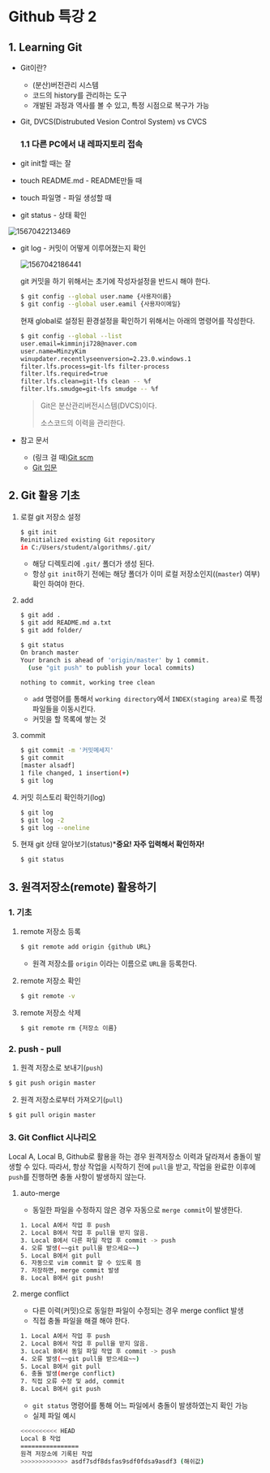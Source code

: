 # Github 특강 2

## 1. Learning Git

- Git이란?

  - (분산)버전관리 시스템
  - 코드의 history를 관리하는 도구
  - 개발된 과정과 역사를 볼 수 있고, 특정 시점으로 복구가 가능

- Git, DVCS(Distrubuted Vesion Control System) vs CVCS

  ### 1.1 다른 PC에서 내 레파지토리 접속

- git init할 때는 잘

- touch README.md - README만들 때
- touch 파일명 - 파일 생성할 때
- git status - 상태 확인

![1567042213469](C:\Users\student\AppData\Roaming\Typora\typora-user-images\1567042213469.png)

- git log - 커밋이 어떻게 이루어졌는지 확인

  ![1567042186441](C:\Users\student\AppData\Roaming\Typora\typora-user-images\1567042186441.png)

  git 커밋을 하기 위해서는 초기에 작성자설정을 반드시 해야 한다.

  ```bash
  $ git config --global user.name {사용자이름}
  $ git config --global user.eamil {사용자이메일}
  ```

  현재 global로 설정된 환경설정을 확인하기 위해서는 아래의 명령어를 작성한다.

  ```bash
  $ git config --global --list
  user.email=kimminji728@naver.com
  user.name=MinzyKim
  winupdater.recentlyseenversion=2.23.0.windows.1
  filter.lfs.process=git-lfs filter-process
  filter.lfs.required=true
  filter.lfs.clean=git-lfs clean -- %f
  filter.lfs.smudge=git-lfs smudge -- %f
  ```

  >Git은 분산관리버전시스템(DVCS)이다.
  >
  >소스코드의 이력을 관리한다.

- 참고 문서
  - (링크 걸 때)[Git scm](git-scm.com/book)
  - [Git 입문](<https://backlog.com/git-tutorial/kr/>)

## 2. Git 활용 기초

1. 로컬 git 저장소 설정

   ```bash
   $ git init
   Reinitialized existing Git repository 
   in C:/Users/student/algorithms/.git/
   ```

   - 해당 디렉토리에 `.git/` 폴더가 생성 된다.
   - 항상 `git init`하기 전에는 해당 폴더가 이미 로컬 저장소인지((`master`) 여부) 확인 하여야 한다.

2. add

   ```bash
   $ git add .
   $ git add README.md a.txt
   $ git add folder/
   
   $ git status
   On branch master
   Your branch is ahead of 'origin/master' by 1 commit.
     (use "git push" to publish your local commits)
   
   nothing to commit, working tree clean
   
   ```

   - `add` 명령어를 통해서 `working directory`에서 `INDEX(staging area)`로 특정 파일들을 이동시킨다.
   - 커밋을 할 목록에 쌓는 것

3. commit

   ```bash
   $ git commit -m '커밋메세지'
   $ git commit
   [master alsadf]
   1 file changed, 1 insertion(+)
   $ git log
   ```

4. 커밋 히스토리 확인하기(log)

   ```bash
   $ git log
   $ git log -2
   $ git log --oneline
   ```

5. 현재 git 상태 알아보기(status)***중요! 자주 입력해서 확인하자!**

   ```bash
   $ git status
   ```



## 3. 원격저장소(remote) 활용하기

### 1. 기초

1. remote 저장소 등록

   ```bash
   $ git remote add origin {github URL}
   ```

   - 원격 저장소를 `origin` 이라는 이름으로 `URL`을 등록한다.

2. remote 저장소 확인

   ```bash
   $ git remote -v
   ```

3. remote 저장소 삭제

   ```bash
   $ git remote rm {저장소 이름}
   ```



### 2. push - pull

1. 원격 저장소로  보내기(`push`)	

```bash
$ git push origin master
```

2. 원격 저장소로부터 가져오기(`pull`)

```bash
$ git pull origin master
```



### 3. Git Conflict 시나리오

Local A, Local B, Github로 활용을 하는 경우 원격저장소 이력과 달라져서 충돌이 발생할 수 있다. 따라서, 항상 작업을 시작하기 전에 `pull`을 받고, 작업을 완료한 이후에 `push`를 진행하면 충돌 사항이 발생하지 않는다.

 1. auto-merge

    - 동일한 파일을 수정하지 않은 경우 자동으로 `merge commit`이 발생한다.

    ```bash
    1. Local A에서 작업 후 push
    2. Local B에서 작업 후 pull을 받지 않음.
    3. Local B에서 다른 파일 작업 후 commit -> push
    4. 오류 발생(~~git pull을 받으세요~~)
    5. Local B에서 git pull
    6. 자동으로 vim commit 할 수 있도록 뜸
    7. 저장하면, merge commit 발생
    8. Local B에서 git push!
    ```

2. merge conflict

   - 다른 이력(커밋)으로 동일한 파일이 수정되는 경우 merge conflict 발생
   - 직접 충돌 파일을 해결 해야 한다.

   ```bash
   1. Local A에서 작업 후 push
   2. Local B에서 작업 후 pull을 받지 않음.
   3. Local B에서 동일 파일 작업 후 commit -> push
   4. 오류 발생(~~git pull을 받으세요~~)
   5. Local B에서 git pull
   6. 충돌 발생(merge conflict)
   7. 직접 오류 수정 및 add, commit
   8. Local B에서 git push
   ```

   - `git status` 명령어를 통해 어느 파일에서 충돌이 발생하였는지 확인 가능
   - 실제 파일 예시

   ```bash
   <<<<<<<<<< HEAD
   Local B 작업
   ================
   원격 저장소에 기록된 작업
   >>>>>>>>>>>>> asdf7sdf8dsfas9sdf0fdsa9asdf3 (해쉬값)
   ```

   